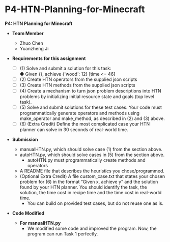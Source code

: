 # P4-HTN-Planning-for-Minecraft
**P4: HTN Planning for Minecraft**  
  - **Team Member**
    - Zhuo Chen
    - Yuanzheng Ji
   
  - **Requirements for this assignment**  
    - [ ] (1) Solve and submit a solution for this task:  
                ●	Given {}, achieve {'wood': 12} [time <= 46]
    - [ ] (2) Create HTN operators from the supplied json scripts
    - [ ] (3) Create HTN methods from the supplied json scripts
    - [ ] (4) Create a mechanism to turn json problem descriptions into HTN problems by initializing initial resource state and goals (top level task).
    - [ ] (5) Solve and submit solutions for these test cases. Your code must programmatically generate operators and methods using make_operator and make_method, as described in (2) and (3) above.
    - [ ] (6)  (Extra Credit) Define the most complicated case your HTN planner can solve in 30 seconds of real-world time.
  - **Submission**  
    -	manualHTN.py, which should solve case (1) from the section above.  
    -	autoHTN.py, which should solve cases in (5) from the section above.  
        -	autoHTN.py must programmatically create methods and operators
    - A README file that describes the heuristics you chose/programmed.  
    - (Optional Extra Credit) A file custom_case.txt that states your chosen problem for (6) in the format “Given x, achieve y” and the solution found by your HTN planner.  You should identify the task, the solution, the time cost in recipe time and the time cost in real-world time.    
        - You can build on  provided test cases, but do not reuse one as is.
  
  - **Code Modified**
    - **For manualHTN.py**  
      - We modified some code and improved the program. Now, the program can run Task 1 perfectly.  